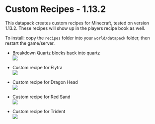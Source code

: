 # Custom Recipes - 1.13.2
This datapack creates custom recipes for Minecraft, tested on version 1.13.2. These recipes will show up in the players recipe book as well.

To install: copy the `recipes` folder into your `world/datapack` folder, then restart the game/server.

* Breakdown Quartz blocks back into quartz   
![](https://i.imgur.com/JIrzvI9.png)

* Custom recipe for Elytra  
![](https://i.imgur.com/kkRRqgZ.png)

* Custom recipe for Dragon Head  
![](https://i.imgur.com/txqcQm8.png)

* Custom recipe for Red Sand  
![](https://i.imgur.com/c5TmiyA.png)

* Custom recipe for Trident  
![](https://i.imgur.com/3inqdWT.png)